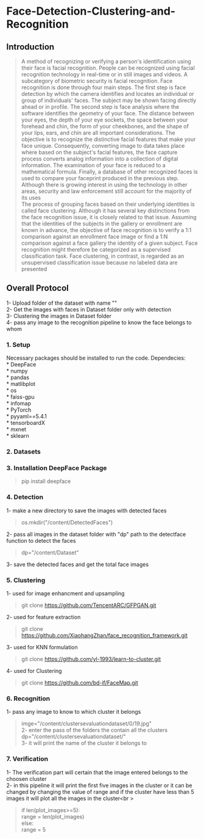 # Face-Detection-Clustering-and-Recognition
## Introduction

>A method of recognizing or verifying a person's identification using their face is facial recognition. People can be recognized using facial recognition technology in real-time or in still images and videos. A subcategory of biometric security is facial recognition. Face recognition is done through four main steps. The first step is face detection by which the camera identifies and locates an individual or group of individuals' faces. The subject may be shown facing directly ahead or in profile. The second step is face analysis where the software identifies the geometry of your face. The distance between your eyes, the depth of your eye sockets, the space between your forehead and chin, the form of your cheekbones, and the shape of your lips, ears, and chin are all important considerations. The objective is to recognize the distinctive facial features that make your face unique. Consequently, converting image to data takes place where based on the subject's facial features, the face capture process converts analog information into a collection of digital information. The examination of your face is reduced to a mathematical formula. Finally, a database of other recognized faces is used to compare your faceprint produced in the previous step. Although there is growing interest in using the technology in other areas, security and law enforcement still account for the majority of its uses <br />
<space>The process of grouping faces based on their underlying identities is called face clustering. Although it has several key distinctions from the face recognition issue, it is closely related to that issue. Assuming that the identities of the subjects in the gallery or enrollment are known in advance, the objective of face recognition is to verify a 1:1 comparison against an enrollment face image or find a 1:N comparison against a face gallery the identity of a given subject. Face recognition might therefore be categorized as a supervised classification task. Face clustering, in contrast, is regarded as an unsupervised classification issue because no labeled data are presented
  

## Overall Protocol
  1- Upload folder of the dataset with name "" <br />
  2- Get the images with faces in Dataset folder only with detection <br />
  3- Clustering the images in Dataset folder  <br />
  4- pass any image to the recognition pipeline to know the face belongs to whom <br />
  

### 1. Setup
  Necessary packages should be installed to run the code. Dependecies:<br />
    * DeepFace<br />
    * numpy<br />
    * pandas<br />
    * matlibplot<br />
    * os<br />
    * faiss-gpu <br />
    * infomap <br />
    * PyTorch <br />
    * pyyaml==5.4.1 <br />
    * tensorboardX <br />
    * mxnet <br />
    * sklearn <br />
### 2. Datasets
  
### 3. Installation DeepFace Package
>pip install deepface  
### 4. Detection
  1- make a new directory to save the images with detected faces<br />
  >os.mkdir("/content/DetectedFaces")<br />
  
  2- pass all images in the dataset folder with "dp" path to the detectface function to detect the faces<br />
  >dp="/content/Dataset"<br />
  
  3- save the detected faces and get the total face images<br />
  
### 5. Clustering
  1- used for image enhancment and upsampling <br />
 >git clone https://github.com/TencentARC/GFPGAN.git <br />
  
  2- used for feature extraction <br />
 >git clone https://github.com/XiaohangZhan/face_recognition_framework.git <br />
  
  3- used for KNN formulation <br />
 >git clone https://github.com/yl-1993/learn-to-cluster.git <br />
  
  4- used for Clustering <br />
 >git clone https://github.com/bd-if/FaceMap.git <br />
  
 
### 6. Recognition
  1- pass any image to know to which cluster it belongs<br />
  > imge="/content/clustersevaluationdataset/0/19.jpg" <br />
  2- enter the pass of the folders the contain all the clusters<br />
  > dp="/content/clustersevaluationdataset/"<br />
  3- it will print the name of the cluster it belongs to<br />
  
### 7. Verification
  1- The verification part will certain that the image entered belongs to the choosen cluster<br />
  2- in this pipeline it will print the first five images in the cluster or it can be changed by changing the value of range and if the cluster have less than 5 images it will plot all the images in the cluster<br \>
 > if len(plot_images>=5):<br />
  range = len(plot_images)<br />
else:<br />
  range = 5<br />
  
  
  
